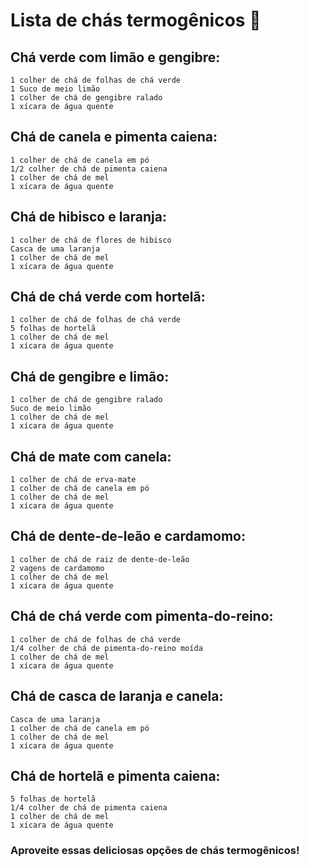 <h1> Lista de chás termogênicos 🍵



<h2>Chá verde com limão e gengibre: </h2>
    

    1 colher de chá de folhas de chá verde
    1 Suco de meio limão
    1 colher de chá de gengibre ralado
    1 xícara de água quente
    

<h2>Chá de canela e pimenta caiena: </h2>

    1 colher de chá de canela em pó
    1/2 colher de chá de pimenta caiena
    1 colher de chá de mel
    1 xícara de água quente
    

<h2>Chá de hibisco e laranja: </h2>
    
    1 colher de chá de flores de hibisco
    Casca de uma laranja
    1 colher de chá de mel
    1 xícara de água quente

<h2>Chá de chá verde com hortelã: </h2>

    1 colher de chá de folhas de chá verde
    5 folhas de hortelã
    1 colher de chá de mel
    1 xícara de água quente

<h2>Chá de gengibre e limão: </h2>

    1 colher de chá de gengibre ralado
    Suco de meio limão
    1 colher de chá de mel
    1 xícara de água quente

<h2>Chá de mate com canela: </h2>

    1 colher de chá de erva-mate
    1 colher de chá de canela em pó
    1 colher de chá de mel
    1 xícara de água quente

<h2>Chá de dente-de-leão e cardamomo: </h2>

    1 colher de chá de raiz de dente-de-leão
    2 vagens de cardamomo
    1 colher de chá de mel
    1 xícara de água quente

<h2>Chá de chá verde com pimenta-do-reino: </h2>

    1 colher de chá de folhas de chá verde
    1/4 colher de chá de pimenta-do-reino moída
    1 colher de chá de mel
    1 xícara de água quente

<h2>Chá de casca de laranja e canela: </h2>

    Casca de uma laranja
    1 colher de chá de canela em pó
    1 colher de chá de mel
    1 xícara de água quente

<h2>Chá de hortelã e pimenta caiena: </h2>

    5 folhas de hortelã
    1/4 colher de chá de pimenta caiena
    1 colher de chá de mel
    1 xícara de água quente

<h3>Aproveite essas deliciosas opções de chás termogênicos! </h3>
